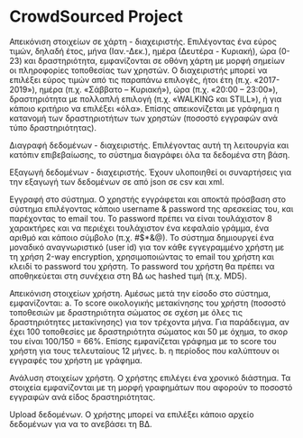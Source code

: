 # CrowdSourced Project

Απεικόνιση στοιχείων σε χάρτη - διαχειριστής. 
Επιλέγοντας ένα εύρος τιμών, δηλαδή έτος, μήνα (Ιαν.-Δεκ.), ημέρα (Δευτέρα - Κυριακή),
ώρα (0-23) και δραστηριότητα, εμφανίζονται σε οθόνη χάρτη με μορφή σημείων οι πληροφορίες
τοποθεσίας των χρηστών. Ο διαχειριστής μπορεί να επιλέξει εύρος τιμών από τις παραπάνω
επιλογές, ήτοι έτη (π.χ. «2017-2019»), ημέρα (π.χ. «Σάββατο – Κυριακή»), ώρα (π.χ. «20:00 –
23:00»), δραστηριότητα με πολλαπλή επιλογή (π.χ. «WALKING και STILL»), ή για κάποιο κριτήριο να
επιλέξει «όλα». Επίσης απεικονίζεται με γράφημα η κατανομή των δραστηριοτήτων των χρηστών 
(ποσοστό εγγραφών ανά τύπο δραστηριότητας).

Διαγραφή δεδομένων - διαχειριστής. 
Επιλέγοντας αυτή τη λειτουργία και κατόπιν επιβεβαίωσης, το σύστημα
διαγράφει όλα τα δεδομένα στη βάση.

Εξαγωγή δεδομένων - διαχειριστής.
Έχουν υλοποιηθεί οι συναρτήσεις για την εξαγωγή των δεδομένων σε από json σε csv και xml.


Εγγραφή στο σύστημα. 
Ο χρηστής εγγράφεται και αποκτά πρόσβαση στο σύστημα επιλέγοντας κάποιο username & password της αρεσκείας του, 
και παρέχοντας το email του. Το password πρέπει να είναι τουλάχιστον 8 χαρακτήρες και να περιέχει τουλάχιστον ένα 
κεφαλαίο γράμμα, ένα αριθμό και κάποιο σύμβολο (π.χ. #$*&@). Το σύστημα δημιουργεί ένα μοναδικό αναγνωριστικό (user id) 
για τον κάθε εγγεγραμμένο χρήστη με τη χρήση 2-way encryption, χρησιμοποιώντας το email του χρήστη και κλειδί το 
password του χρήστη. Το password του χρήστη θα πρέπει να αποθηκεύεται στη συνέχεια στη ΒΔ ως hashed τιμή (π.χ. MD5).

Απεικόνιση στοιχείων χρήστη. 
Αμέσως μετά την είσοδο στο σύστημα, εμφανίζονται:
a. Το score οικολογικής μετακίνησης του χρήστη (ποσοστό τοποθεσιών με δραστηριότητα
σώματος σε σχέση με όλες τις δραστηριότητες μετακίνησης) για τον τρέχοντα μήνα. Για
παράδειγμα, αν έχει 100 τοποθεσίες με δραστηριότητα σώματος και 50 με όχημα, το σκορ
του είναι 100/150 = 66%. Επίσης εμφανίζεται γράφημα με το score του χρήστη για τους
τελευταίους 12 μήνες.
b. η περίοδος που καλύπτουν οι εγγραφές του χρήστη με γράφημα.

Ανάλυση στοιχείων χρήστη. 
Ο χρήστης επιλέγει ένα χρονικό διάστημα. Τα στοιχεία εμφανίζονται με τη  μορφή γραφημάτων που αφορούν 
το ποσοστό εγγραφών ανά είδος δραστηριότητας.

Upload δεδομένων. 
Ο χρήστης μπορεί να επιλέξει κάποιο αρχείο δεδομένων για να το ανεβάσει τη
ΒΔ.
